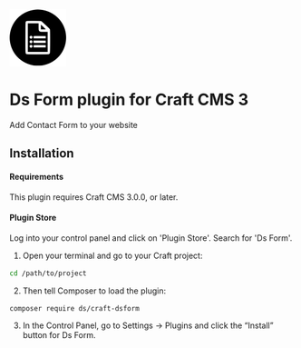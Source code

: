 <img src="src/icon.svg" alt="icon" width="100" height="100">

# Ds Form plugin for Craft CMS 3 

Add Contact Form to your website

## Installation

#### Requirements

This plugin requires Craft CMS 3.0.0, or later.

#### Plugin Store

Log into your control panel and click on 'Plugin Store'. Search for 'Ds Form'.
1. Open your terminal and go to your Craft project:

```bash
cd /path/to/project
```

2. Then tell Composer to load the plugin:

```bash
composer require ds/craft-dsform
```

3. In the Control Panel, go to Settings → Plugins and click the “Install” button for Ds Form.

